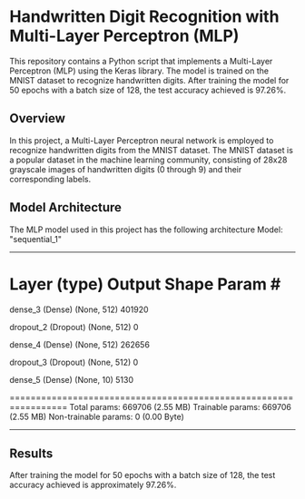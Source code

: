 # Handwritten Digit Recognition with Multi-Layer Perceptron (MLP)
This repository contains a Python script that implements a Multi-Layer Perceptron (MLP) using the Keras library. The model is trained on the MNIST dataset to recognize handwritten digits. After training the model for 50 epochs with a batch size of 128, the test accuracy achieved is 97.26%.

## Overview
In this project, a Multi-Layer Perceptron neural network is employed to recognize handwritten digits from the MNIST dataset. The MNIST dataset is a popular dataset in the machine learning community, consisting of 28x28 grayscale images of handwritten digits (0 through 9) and their corresponding labels.
## Model Architecture
The MLP model used in this project has the following architecture
Model: "sequential_1"
_________________________________________________________________
 Layer (type)                Output Shape              Param #   
=================================================================
 dense_3 (Dense)             (None, 512)               401920    
                                                                 
 dropout_2 (Dropout)         (None, 512)               0         
                                                                 
 dense_4 (Dense)             (None, 512)               262656    
                                                                 
 dropout_3 (Dropout)         (None, 512)               0         
                                                                 
 dense_5 (Dense)             (None, 10)                5130      
                                                                 
=================================================================
Total params: 669706 (2.55 MB)
Trainable params: 669706 (2.55 MB)
Non-trainable params: 0 (0.00 Byte)
_________________________________________________________________

## Results
After training the model for 50 epochs with a batch size of 128, the test accuracy achieved is approximately 97.26%.
